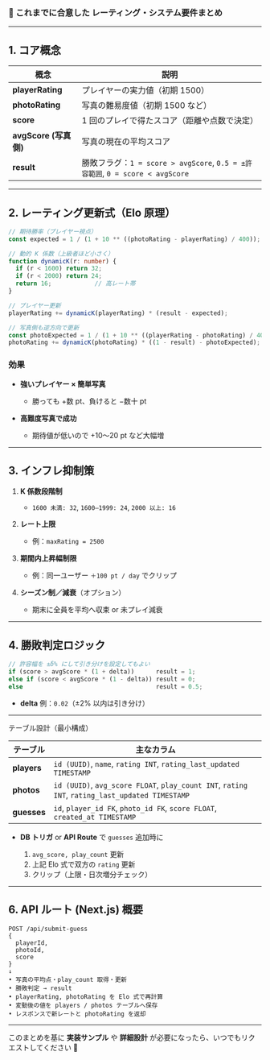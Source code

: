 ### 📑 これまでに合意した **レーティング・システム要件まとめ**

---

## 1. コア概念

| 概念                 | 説明                                                                  |
| ------------------ | ------------------------------------------------------------------- |
| **playerRating**   | プレイヤーの実力値（初期 1500）                                                  |
| **photoRating**    | 写真の難易度値（初期 1500 など）                                                 |
| **score**          | 1 回のプレイで得たスコア（距離や点数で決定）                                             |
| **avgScore (写真側)** | 写真の現在の平均スコア                                           |
| **result**         | 勝敗フラグ：`1 = score > avgScore`, `0.5 = ±許容範囲`, `0 = score < avgScore` |

---

## 2. レーティング更新式（Elo 原理）

```ts
// 期待勝率（プレイヤー視点）
const expected = 1 / (1 + 10 ** ((photoRating - playerRating) / 400));

// 動的 K 係数（上級者ほど小さく）
function dynamicK(r: number) {
  if (r < 1600) return 32;
  if (r < 2000) return 24;
  return 16;            // 高レート帯
}

// プレイヤー更新
playerRating += dynamicK(playerRating) * (result - expected);

// 写真側も逆方向で更新
const photoExpected = 1 / (1 + 10 ** ((playerRating - photoRating) / 400));
photoRating += dynamicK(photoRating) * ((1 - result) - photoExpected);
```

### 効果

* **強いプレイヤー × 簡単写真**

  * 勝っても +数 pt、負けると −数十 pt
* **高難度写真で成功**

  * 期待値が低いので +10〜20 pt など大幅増

---

## 3. インフレ抑制策

1. **K 係数段階制**

   * `1600 未満: 32`, `1600–1999: 24`, `2000 以上: 16`
2. **レート上限**

   * 例：`maxRating = 2500`
3. **期間内上昇幅制限**

   * 例：同一ユーザー `＋100 pt / day` でクリップ
4. **シーズン制／減衰**（オプション）

   * 期末に全員を平均へ収束 or 未プレイ減衰

---

## 4. 勝敗判定ロジック

```ts
// 許容幅を ±δ% にして引き分けを設定してもよい
if (score > avgScore * (1 + delta))      result = 1;
else if (score < avgScore * (1 - delta)) result = 0;
else                                     result = 0.5;
```

* **delta** 例：`0.02`（±2% 以内は引き分け）

---

テーブル設計（最小構成）

| テーブル        | 主なカラム                                                                                           |
| ----------- | ----------------------------------------------------------------------------------------------- |
| **players** | `id (UUID)`, `name`, `rating INT`, `rating_last_updated TIMESTAMP`                              |
| **photos**  | `id (UUID)`, `avg_score FLOAT`, `play_count INT`, `rating INT`, `rating_last_updated TIMESTAMP` |
| **guesses** | `id`, `player_id FK`, `photo_id FK`, `score FLOAT`, `created_at TIMESTAMP`                      |

* **DB トリガ** or **API Route** で `guesses` 追加時に

  1. `avg_score, play_count` 更新
  2. 上記 Elo 式で双方の `rating` 更新
  3. クリップ（上限・日次増分チェック）

---

## 6. API ルート (Next.js) 概要

```
POST /api/submit-guess
{
  playerId,
  photoId,
  score
}
↓
• 写真の平均点・play_count 取得・更新
• 勝敗判定 → result
• playerRating, photoRating を Elo 式で再計算
• 変動後の値を players / photos テーブルへ保存
• レスポンスで新レートと photoRating を返却
```

---

このまとめを基に **実装サンプル** や **詳細設計** が必要になったら、いつでもリクエストしてください 🚀
